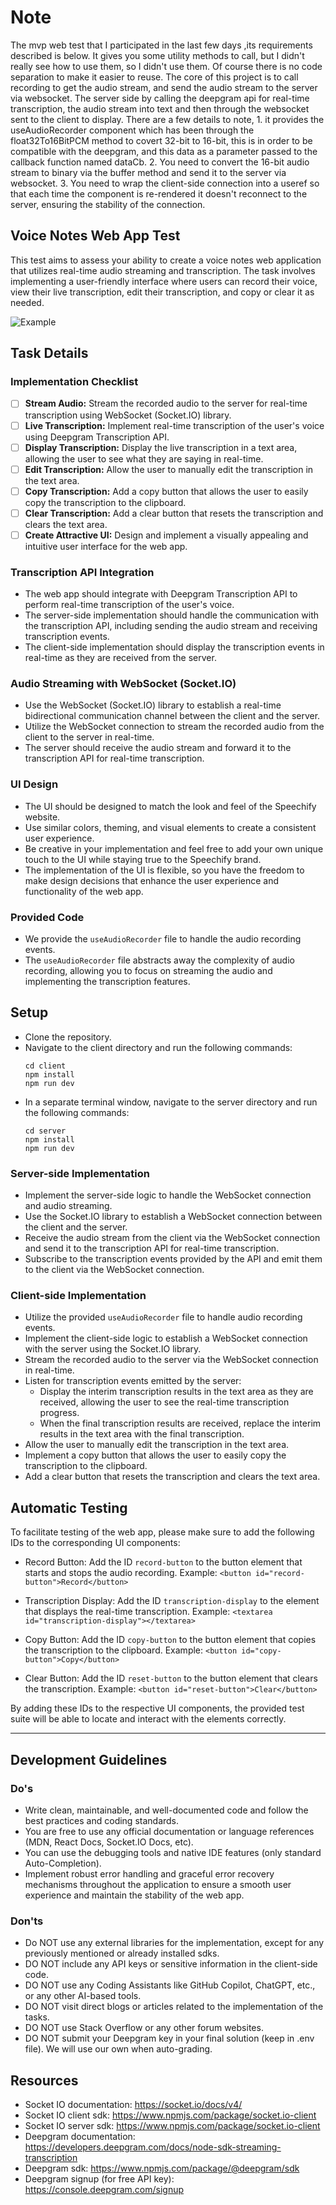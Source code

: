 # Note
The mvp web test that I participated in the last few days ,its requirements described is below. It gives you some utility methods to call, but I didn't really see how to use them, so I didn't use them. Of course there is no code separation to make it easier to reuse. The core of this project is to call recording to get the audio stream, and send the audio stream to the server via websocket. The server side by calling the deepgram api for real-time transcription, the audio stream into text and then through the websocket sent to the client to display. There are a few details to note, 1. it provides the useAudioRecorder component which has been through the float32To16BitPCM method to covert 32-bit to 16-bit, this is in order to be compatible with the deepgram, and this data as a parameter passed to the callback function named dataCb. 2. You need to convert the 16-bit audio stream to binary via the buffer method and send it to the server via websocket. 3. You need to wrap the client-side connection into a useref so that each time the component is re-rendered it doesn't reconnect to the server, ensuring the stability of the connection.

## Voice Notes Web App Test

This test aims to assess your ability to create a voice notes web application that utilizes real-time audio streaming and transcription. The task involves implementing a user-friendly interface where users can record their voice, view their live transcription, edit their transcription, and copy or clear it as needed.

![Example](example.gif)

## Task Details

### Implementation Checklist

- [ ] **Stream Audio:** Stream the recorded audio to the server for real-time transcription using WebSocket (Socket.IO) library.
- [ ] **Live Transcription:** Implement real-time transcription of the user's voice using Deepgram Transcription API.
- [ ] **Display Transcription:** Display the live transcription in a text area, allowing the user to see what they are saying in real-time.
- [ ] **Edit Transcription:** Allow the user to manually edit the transcription in the text area.
- [ ] **Copy Transcription:** Add a copy button that allows the user to easily copy the transcription to the clipboard.
- [ ] **Clear Transcription:** Add a clear button that resets the transcription and clears the text area.
- [ ] **Create Attractive UI:** Design and implement a visually appealing and intuitive user interface for the web app.

### Transcription API Integration

- The web app should integrate with Deepgram Transcription API to perform real-time transcription of the user's voice.
- The server-side implementation should handle the communication with the transcription API, including sending the audio stream and receiving transcription events.
- The client-side implementation should display the transcription events in real-time as they are received from the server.

### Audio Streaming with WebSocket (Socket.IO)

- Use the WebSocket (Socket.IO) library to establish a real-time bidirectional communication channel between the client and the server.
- Utilize the WebSocket connection to stream the recorded audio from the client to the server in real-time.
- The server should receive the audio stream and forward it to the transcription API for real-time transcription.

### UI Design

- The UI should be designed to match the look and feel of the Speechify website.
- Use similar colors, theming, and visual elements to create a consistent user experience.
- Be creative in your implementation and feel free to add your own unique touch to the UI while staying true to the Speechify brand.
- The implementation of the UI is flexible, so you have the freedom to make design decisions that enhance the user experience and functionality of the web app.

### Provided Code

- We provide the `useAudioRecorder` file to handle the audio recording events.
- The `useAudioRecorder` file abstracts away the complexity of audio recording, allowing you to focus on streaming the audio and implementing the transcription features.

## Setup

- Clone the repository.
- Navigate to the client directory and run the following commands:
  ```
  cd client
  npm install
  npm run dev
  ```
- In a separate terminal window, navigate to the server directory and run the following commands:
  ```
  cd server
  npm install
  npm run dev
  ```

### Server-side Implementation

- Implement the server-side logic to handle the WebSocket connection and audio streaming.
- Use the Socket.IO library to establish a WebSocket connection between the client and the server.
- Receive the audio stream from the client via the WebSocket connection and send it to the transcription API for real-time transcription.
- Subscribe to the transcription events provided by the API and emit them to the client via the WebSocket connection.

### Client-side Implementation

- Utilize the provided `useAudioRecorder` file to handle audio recording events.
- Implement the client-side logic to establish a WebSocket connection with the server using the Socket.IO library.
- Stream the recorded audio to the server via the WebSocket connection in real-time.
- Listen for transcription events emitted by the server:
  - Display the interim transcription results in the text area as they are received, allowing the user to see the real-time transcription progress.
  - When the final transcription results are received, replace the interim results in the text area with the final transcription.
- Allow the user to manually edit the transcription in the text area.
- Implement a copy button that allows the user to easily copy the transcription to the clipboard.
- Add a clear button that resets the transcription and clears the text area.

## Automatic Testing

To facilitate testing of the web app, please make sure to add the following IDs to the corresponding UI components:

- Record Button: Add the ID `record-button` to the button element that starts and stops the audio recording.
  Example: `<button id="record-button">Record</button>`

- Transcription Display: Add the ID `transcription-display` to the element that displays the real-time transcription.
  Example: `<textarea id="transcription-display"></textarea>`

- Copy Button: Add the ID `copy-button` to the button element that copies the transcription to the clipboard.
  Example: `<button id="copy-button">Copy</button>`

- Clear Button: Add the ID `reset-button` to the button element that clears the transcription.
  Example: `<button id="reset-button">Clear</button>`

By adding these IDs to the respective UI components, the provided test suite will be able to locate and interact with the elements correctly.

---

## Development Guidelines

### Do's

- Write clean, maintainable, and well-documented code and follow the best practices and coding standards.
- You are free to use any official documentation or language references (MDN, React Docs, Socket.IO Docs, etc).
- You can use the debugging tools and native IDE features (only standard Auto-Completion).
- Implement robust error handling and graceful error recovery mechanisms throughout the application to ensure a smooth user experience and maintain the stability of the web app.

### Don'ts

- Do NOT use any external libraries for the implementation, except for any previously mentioned or already installed sdks.
- DO NOT include any API keys or sensitive information in the client-side code.
- DO NOT use any Coding Assistants like GitHub Copilot, ChatGPT, etc., or any other AI-based tools.
- DO NOT visit direct blogs or articles related to the implementation of the tasks.
- DO NOT use Stack Overflow or any other forum websites.
- DO NOT submit your Deepgram key in your final solution (keep in .env file). We will use our own when auto-grading.

## Resources

- Socket IO documentation: https://socket.io/docs/v4/
- Socket IO client sdk: https://www.npmjs.com/package/socket.io-client
- Socket IO server sdk: https://www.npmjs.com/package/socket.io-client
- Deepgram documentation: https://developers.deepgram.com/docs/node-sdk-streaming-transcription
- Deepgram sdk: https://www.npmjs.com/package/@deepgram/sdk
- Deepgram signup (for free API key): https://console.deepgram.com/signup
